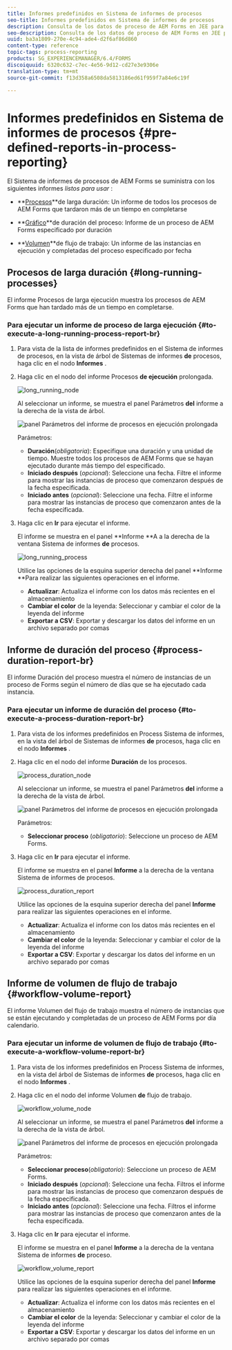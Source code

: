 ```yaml
---
title: Informes predefinidos en Sistema de informes de procesos
seo-title: Informes predefinidos en Sistema de informes de procesos
description: Consulta de los datos de proceso de AEM Forms en JEE para crear informes sobre procesos de larga ejecución, duración del proceso y volumen del flujo de trabajo
seo-description: Consulta de los datos de proceso de AEM Forms en JEE para crear informes sobre procesos de larga ejecución, duración del proceso y volumen del flujo de trabajo
uuid: ba3a1809-270e-4c94-ade4-d2f6af86d860
content-type: reference
topic-tags: process-reporting
products: SG_EXPERIENCEMANAGER/6.4/FORMS
discoiquuid: 6320c632-c7ec-4e56-9d12-cd27e3e9306e
translation-type: tm+mt
source-git-commit: f13d358a6508da5813186ed61f959f7a84e6c19f

---
```



# Informes predefinidos en Sistema de informes de procesos {#pre-defined-reports-in-process-reporting}

El Sistema de informes de procesos de AEM Forms se suministra con los siguientes informes *listos para usar* :

* **[Procesos](/help/forms/using/process-reporting/pre-defined-reports-in-process-reporting.md#p-long-running-processes-p)**de larga duración: Un informe de todos los procesos de AEM Forms que tardaron más de un tiempo en completarse

* **[Gráfico](/help/forms/using/process-reporting/pre-defined-reports-in-process-reporting.md#p-process-duration-report-br-p)**de duración del proceso: Informe de un proceso de AEM Forms especificado por duración

* **[Volumen](/help/forms/using/process-reporting/pre-defined-reports-in-process-reporting.md#p-workflow-volume-report-p)**de flujo de trabajo: Un informe de las instancias en ejecución y completadas del proceso especificado por fecha

## Procesos de larga duración {#long-running-processes}

El informe Procesos de larga ejecución muestra los procesos de AEM Forms que han tardado más de un tiempo en completarse.

### Para ejecutar un informe de proceso de larga ejecución {#to-execute-a-long-running-process-report-br}

1. Para vista de la lista de informes predefinidos en el Sistema de informes de procesos, en la vista de árbol de Sistemas de informes **de** procesos, haga clic en el nodo **Informes** .
1. Haga clic en el nodo del informe Procesos **de ejecución** prolongada.

   ![long_running_node](assets/long_running_node.png)

   Al seleccionar un informe, se muestra el panel Parámetros **del** informe a la derecha de la vista de árbol.

   ![panel Parámetros del informe de procesos en ejecución prolongada](assets/report_parameters_panel.png)

   Parámetros:

   * **Duración**(*obligatoria*): Especifique una duración y una unidad de tiempo. Muestre todos los procesos de AEM Forms que se hayan ejecutado durante más tiempo del especificado.
   * **Iniciado después** (*opcional*): Seleccione una fecha. Filtre el informe para mostrar las instancias de proceso que comenzaron después de la fecha especificada.
   * **Iniciado antes** (*opcional*): Seleccione una fecha. Filtre el informe para mostrar las instancias de proceso que comenzaron antes de la fecha especificada.

1. Haga clic en **Ir** para ejecutar el informe.

   El informe se muestra en el panel **Informe **A a la derecha de la ventana Sistema de informes **de** procesos.

   ![long_running_process](assets/long_running_processes.png)

   Utilice las opciones de la esquina superior derecha del panel **Informe **Para realizar las siguientes operaciones en el informe.

   * **Actualizar**: Actualiza el informe con los datos más recientes en el almacenamiento
   * **Cambiar el color** de la leyenda: Seleccionar y cambiar el color de la leyenda del informe
   * **Exportar a CSV**: Exportar y descargar los datos del informe en un archivo separado por comas

## Informe de duración del proceso {#process-duration-report-br}

El informe Duración del proceso muestra el número de instancias de un proceso de Forms según el número de días que se ha ejecutado cada instancia.

### Para ejecutar un informe de duración del proceso {#to-execute-a-process-duration-report-br}

1. Para vista de los informes predefinidos en Process Sistema de informes, en la vista del árbol de Sistemas de informes **de** procesos, haga clic en el nodo **Informes** .
1. Haga clic en el nodo del informe **Duración** de los procesos.

   ![process_duration_node](assets/process_duration_node.png)

   Al seleccionar un informe, se muestra el panel Parámetros **del** informe a la derecha de la vista de árbol.

   ![panel Parámetros del informe de procesos en ejecución prolongada](assets/process_duration_params.png)

   Parámetros:

   * **Seleccionar proceso** (*obligatorio*): Seleccione un proceso de AEM Forms.

1. Haga clic en **Ir** para ejecutar el informe.

   El informe se muestra en el panel **Informe** a la derecha de la ventana Sistema de informes de procesos.

   ![process_duration_report](assets/process_duration_report.png)

   Utilice las opciones de la esquina superior derecha del panel **Informe** para realizar las siguientes operaciones en el informe.

   * **Actualizar**: Actualiza el informe con los datos más recientes en el almacenamiento
   * **Cambiar el color** de la leyenda: Seleccionar y cambiar el color de la leyenda del informe
   * **Exportar a CSV**: Exportar y descargar los datos del informe en un archivo separado por comas

## Informe de volumen de flujo de trabajo {#workflow-volume-report}

El informe Volumen del flujo de trabajo muestra el número de instancias que se están ejecutando y completadas de un proceso de AEM Forms por día calendario.

### Para ejecutar un informe de volumen de flujo de trabajo {#to-execute-a-workflow-volume-report-br}

1. Para vista de los informes predefinidos en Process Sistema de informes, en la vista del árbol de Sistemas de informes **de** procesos, haga clic en el nodo **Informes** .
1. Haga clic en el nodo del informe Volumen **de** flujo de trabajo.

   ![workflow_volume_node](assets/workflow_volume_node.png)

   Al seleccionar un informe, se muestra el panel Parámetros **del** informe a la derecha de la vista de árbol.

   ![panel Parámetros del informe de procesos en ejecución prolongada](assets/workflow_volume_params.png)

   Parámetros:

   * **Seleccionar proceso**(*obligatorio*): Seleccione un proceso de AEM Forms.
   * **Iniciado después** (*opcional*): Seleccione una fecha. Filtros el informe para mostrar las instancias de proceso que comenzaron después de la fecha especificada.
   * **Iniciado antes** (*opcional*): Seleccione una fecha. Filtros el informe para mostrar las instancias de proceso que comenzaron antes de la fecha especificada.

1. Haga clic en **Ir** para ejecutar el informe.

   El informe se muestra en el panel **Informe** a la derecha de la ventana Sistema de informes **de** proceso.

   ![workflow_volume_report](assets/workflow_volume_report.png)

   Utilice las opciones de la esquina superior derecha del panel **Informe** para realizar las siguientes operaciones en el informe.

   * **Actualizar**: Actualiza el informe con los datos más recientes en el almacenamiento
   * **Cambiar el color** de la leyenda: Seleccionar y cambiar el color de la leyenda del informe
   * **Exportar a CSV**: Exportar y descargar los datos del informe en un archivo separado por comas


